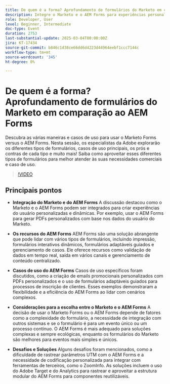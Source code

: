 ```yaml
---
title: De quem é a forma? Aprofundamento de formulários do Marketo em comparação ao AEM Forms
description: Integre o Marketo e o AEM Forms para experiências personalizadas como PDFs personalizados. O AEM Forms lida com formulários complexos com validação em tempo real e gerenciamento centralizado.
role: Developer, User
level: Beginner, Intermediate
doc-type: Event
duration: 2753
last-substantial-update: 2025-03-04T00:00:00Z
jira: KT-17434
source-git-commit: b846c1d38ce66dd6d4223d44964eebf1ccc7144c
workflow-type: tm+mt
source-wordcount: '345'
ht-degree: 0%

---
```



# De quem é a forma? Aprofundamento de formulários do Marketo em comparação ao AEM Forms

Descubra as várias maneiras e casos de uso para usar o Marketo Forms versus o AEM Forms. Nesta sessão, os especialistas da Adobe explorarão os diferentes tipos de formulários, casos de uso principais, os prós e contras de cada tipo e muito mais! Saiba como aproveitar esses diferentes tipos de formulários para melhor atender às suas necessidades comerciais e caso de uso.

>[!VIDEO](https://video.tv.adobe.com/v/3448534/?learn=on&enablevpops)

## Principais pontos

* **Integração do Marketo e do AEM Forms** A discussão destacou como o Marketo e o AEM Forms podem ser integrados para criar experiências do usuário personalizadas e dinâmicas. Por exemplo, usar o AEM Forms para gerar PDFs personalizados com base nos dados do usuário do Marketo.

* **Os recursos do AEM Forms** AEM Forms são uma solução abrangente que pode lidar com vários tipos de formulários, incluindo impressão, formulários interativos dinâmicos, formulários adaptáveis guiados e gerenciamento de casos. Ele oferece recursos como validação de dados em tempo real, saída em vários canais e gerenciamento de conteúdo centralizado.

* **Casos de uso do AEM Forms** Casos de uso específicos foram discutidos, como a criação de emails promocionais personalizados com PDFs personalizados e o uso de formulários adaptáveis guiados para processos de inscrição de clientes. Esses exemplos demonstraram a flexibilidade e a eficiência do AEM Forms ao lidar com cenários complexos.

* **Considerações para a escolha entre o Marketo e o AEM Forms** A decisão de usar o Marketo Forms ou o AEM Forms depende de fatores como a complexidade do formulário, a necessidade de integração com outros sistemas e se o formulário é para um evento único ou um processo contínuo. O AEM Forms é mais adequado para soluções complexas e sempre ecológicas, enquanto os formulários do Marketo são melhores para eventos mais simples e únicos.

* **Desafios e Soluções** Alguns desafios foram mencionados, como a dificuldade de rastrear parâmetros UTM com o AEM Forms e a necessidade de codificação personalizada para integrar com ferramentas de terceiros, como o ZoomInfo. As soluções incluem o uso do Adobe Target e do Analytics para rastrear e aproveitar a estrutura modular do AEM Forms para componentes reutilizáveis.